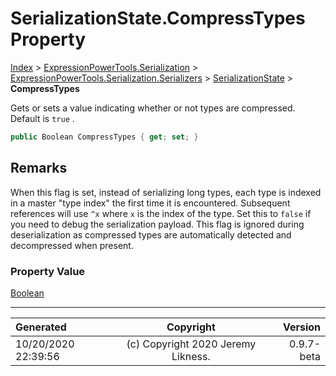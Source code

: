 ﻿# SerializationState.CompressTypes Property

[Index](../index.md) > [ExpressionPowerTools.Serialization](ExpressionPowerTools.Serialization.a.md) > [ExpressionPowerTools.Serialization.Serializers](ExpressionPowerTools.Serialization.Serializers.n.md) > [SerializationState](ExpressionPowerTools.Serialization.Serializers.SerializationState.cs.md) > **CompressTypes**

Gets or sets a value indicating whether or not types are compressed. Default is `true` .

```csharp
public Boolean CompressTypes { get; set; }
```

## Remarks

When this flag is set, instead of serializing long types, each type is indexed in a master
            "type index" the first time it is encountered. Subsequent references will use `^x` where `x` is the index of the type. Set this to `false` if you need to debug the
            serialization payload. This flag is ignored during deserialization as compressed types are
            automatically detected and decompressed when present.

### Property Value

 [Boolean](https://docs.microsoft.com/dotnet/api/system.boolean) 


---

| Generated | Copyright | Version |
| :-- | :-: | --: |
| 10/20/2020 22:39:56 | (c) Copyright 2020 Jeremy Likness. | 0.9.7-beta |
